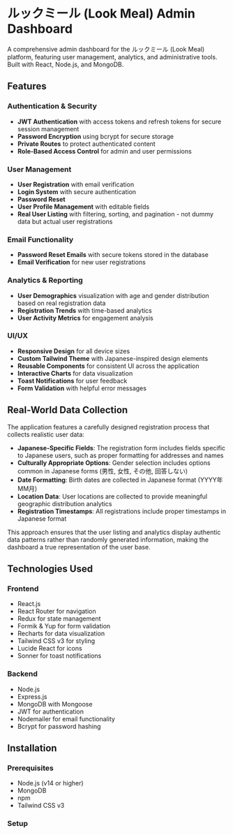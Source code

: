 # ルックミール (Look Meal) Admin Dashboard



A comprehensive admin dashboard for the ルックミール (Look Meal) platform, featuring user management, analytics, and administrative tools. Built with React, Node.js, and MongoDB.

## Features

### Authentication & Security
- **JWT Authentication** with access tokens and refresh tokens for secure session management
- **Password Encryption** using bcrypt for secure storage
- **Private Routes** to protect authenticated content
- **Role-Based Access Control** for admin and user permissions

### User Management
- **User Registration** with email verification
- **Login System** with secure authentication
- **Password Reset** 
- **User Profile Management** with editable fields
- **Real User Listing** with filtering, sorting, and pagination - not dummy data but actual user registrations

### Email Functionality
- **Password Reset Emails** with secure tokens stored in the database
- **Email Verification** for new user registrations

### Analytics & Reporting
- **User Demographics** visualization with age and gender distribution based on real registration data
- **Registration Trends** with time-based analytics
- **User Activity Metrics** for engagement analysis

### UI/UX
- **Responsive Design** for all device sizes
- **Custom Tailwind Theme** with Japanese-inspired design elements
- **Reusable Components** for consistent UI across the application
- **Interactive Charts** for data visualization
- **Toast Notifications** for user feedback
- **Form Validation** with helpful error messages

## Real-World Data Collection

The application features a carefully designed registration process that collects realistic user data:

- **Japanese-Specific Fields**: The registration form includes fields specific to Japanese users, such as proper formatting for addresses and names
- **Culturally Appropriate Options**: Gender selection includes options common in Japanese forms (男性, 女性, その他, 回答しない)
- **Date Formatting**: Birth dates are collected in Japanese format (YYYY年 MM月)
- **Location Data**: User locations are collected to provide meaningful geographic distribution analytics
- **Registration Timestamps**: All registrations include proper timestamps in Japanese format

This approach ensures that the user listing and analytics display authentic data patterns rather than randomly generated information, making the dashboard a true representation of the user base.

## Technologies Used

### Frontend
- React.js
- React Router for navigation
- Redux for state management
- Formik & Yup for form validation
- Recharts for data visualization
- Tailwind CSS v3 for styling
- Lucide React for icons
- Sonner for toast notifications

### Backend
- Node.js
- Express.js
- MongoDB with Mongoose
- JWT for authentication
- Nodemailer for email functionality
- Bcrypt for password hashing

## Installation

### Prerequisites
- Node.js (v14 or higher)
- MongoDB
- npm 
- Tailwind CSS v3

### Setup


